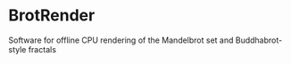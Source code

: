 # BrotRender
Software for offline CPU rendering of the Mandelbrot set and Buddhabrot-style fractals
